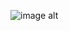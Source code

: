 ![image alt](https://github.com/asshleygozar/asshleygozar/blob/b10f85e0d475ab612e68d1519559d6fa793aaf2f/Github%20Page.gif)

<!---
asshleygozar/asshleygozar is a ✨ special ✨ repository because its `README.md` (this file) appears on your GitHub profile.
You can click the Preview link to take a look at your changes.
--->
